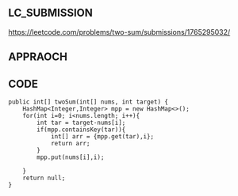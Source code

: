 ## LC_SUBMISSION
https://leetcode.com/problems/two-sum/submissions/1765295032/
## APPRAOCH

## CODE
    public int[] twoSum(int[] nums, int target) {
        HashMap<Integer,Integer> mpp = new HashMap<>();
        for(int i=0; i<nums.length; i++){
            int tar = target-nums[i];
            if(mpp.containsKey(tar)){
                int[] arr = {mpp.get(tar),i};
                return arr;
            }
            mpp.put(nums[i],i);

        }
        return null;
    }
